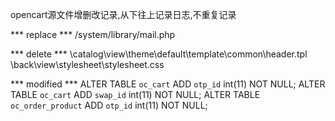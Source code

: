 opencart源文件增删改记录,从下往上记录日志,不重复记录

*** replace ***
/system/library/mail.php

*** delete ***
\catalog\view\theme\default\template\common\header.tpl
\back\view\stylesheet\stylesheet.css

*** modified ***
ALTER TABLE `oc_cart` ADD `otp_id` int(11) NOT NULL;
ALTER TABLE `oc_cart` ADD `swap_id` int(11) NOT NULL;
ALTER TABLE `oc_order_product` ADD `otp_id` int(11) NOT NULL;


